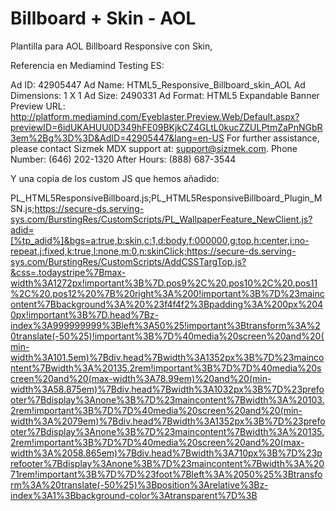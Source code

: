 # Billboard + Skin - AOL

Plantilla para  AOL Billboard Responsive con Skin, 

Referencia en Mediamind Testing ES:

Ad ID: 42905447
Ad Name: HTML5_Responsive_Billboard_skin_AOL
Ad Dimensions: 1 X 1
Ad Size: 2490331
Ad Format: HTML5 Expandable Banner
Preview URL: http://platform.mediamind.com/Eyeblaster.Preview.Web/Default.aspx?previewID=6idUKAHUU0D349hFE09BKjkCZ4GLtL0kucZZULPtmZaPnNGbR3em%2Bg%3D%3D&AdID=42905447&lang=en-US
For further assistance, please contact Sizmek MDX support at: support@sizmek.com.
Phone Number: (646) 202-1320
After Hours: (888) 687-3544


Y una copia de los custom JS que hemos añadido:


PL_HTML5ResponsiveBillboard.js;PL_HTML5ResponsiveBillboard_Plugin_MSN.js;https://secure-ds.serving-sys.com/BurstingRes/CustomScripts/PL_WallpaperFeature_NewClient.js?adid=[%tp_adid%]&bgs=a:true,b:skin,c:1,d:body,f:000000,g:top,h:center,i:no-repeat,j:fixed,k:true,l:none,m:0,n:skinClick;https://secure-ds.serving-sys.com/BurstingRes/CustomScripts/AddCSSTargTop.js?&css=.todaystripe%7Bmax-width%3A1272px!important%3B%7D.pos9%2C%20.pos10%2C%20.pos11%2C%20.pos12%20%7B%20right%3A%200!important%3B%7D%23maincontent%7Bbackground%3A%20%23f4f4f2%3Bpadding%3A%200px%2040px!important%3B%7D.head%7Bz-index%3A999999999%3Bleft%3A50%25!important%3Btransform%3A%20translate(-50%25)!important%3B%7D%40media%20screen%20and%20(min-width%3A101.5em)%7Bdiv.head%7Bwidth%3A1352px%3B%7D%23maincontent%7Bwidth%3A%20135.2rem!important%3B%7D%7D%40media%20screen%20and%20(max-width%3A78.99em)%20and%20(min-width%3A58.875em)%7Bdiv.head%7Bwidth%3A1032px%3B%7D%23prefooter%7Bdisplay%3Anone%3B%7D%23maincontent%7Bwidth%3A%20103.2rem!important%3B%7D%7D%40media%20screen%20and%20(min-width%3A%2079em)%7Bdiv.head%7Bwidth%3A1352px%3B%7D%23prefooter%7Bdisplay%3Anone%3B%7D%23maincontent%7Bwidth%3A%20135.2rem!important%3B%7D%7D%40media%20screen%20and%20(max-width%3A%2058.865em)%7Bdiv.head%7Bwidth%3A710px%3B%7D%23prefooter%7Bdisplay%3Anone%3B%7D%23maincontent%7Bwidth%3A%2071rem!important%3B%7D%7D%23foot%7Bleft%3A%2050%25%3Btransform%3A%20translate(-50%25)%3Bposition%3Arelative%3Bz-index%3A1%3Bbackground-color%3Atransparent%7D%3B